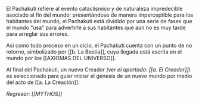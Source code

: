 El Pachakuti refiere al evento cataclísmico y de naturaleza impredecible asociado al fin del mundo; presentándose de manera imperceptible para los habitantes del mundo, el Pachakuti está dividido por una serie de fases que el mundo "usa" para advertirle a sus habitantes que aún no es muy tarde para arreglar sus errores.

Así como todo proceso en un ciclo, el Pachakuti cuenta con un punto de no retorno, simbolizado por [[b. La Bestia]], cuya llegada está escrita en el mundo por los [[AXIOMAS DEL UNIVERSO]].

Al final del Pachakuti, un nuevo Creador _(ver el apartado: [[a. El Creador]])_ es seleccionado para guiar iniciar el génesis de un nuevo mundo por medio del acto de [[a. La Creación]].

_Regresar: [[MYTHOS]]_